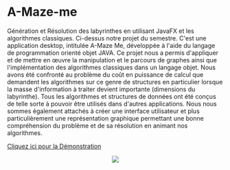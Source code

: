 # A-Maze-me
Génération et Résolution des labyrinthes en utilisant JavaFX et les algorithmes classiques.
Ci-dessus notre projet du semestre. 
C'est une application desktop,  intitulée A-Maze Me, développée à l'aide du langage de programmation orienté objet JAVA.
Ce projet nous a permis d'appliquer et de mettre en œuvre la manipulation et le parcours de graphes ainsi que l'implémentation
des algorithmes classiques dans un langage objet. Nous avons été confronté au problème du coût en puissance de calcul que
demandent les algorithmes sur ce genre de structures en particulier lorsque la masse d'information à traiter devient 
importante (dimensions du labyrinthe). Tous les algorithmes et structures de données ont été conçus de telle sorte à pouvoir 
être utilisés dans d'autres applications. Nous nous sommes également attachés à créer une interface utilisateur et plus 
particulièrement une représentation graphique permettant une bonne compréhension du problème et de sa résolution en animant 
nos algorithmes. 

[ Cliquez ici pour la Démonstration  ](https://www.linkedin.com/feed/update/urn:li:activity:6360196411849609216/)
<p align="center">
  <img src="https://i.imgur.com/wFI7uDv.jpg"/>
</p>

